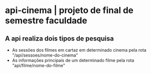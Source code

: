 # api-cinema | projeto de final de semestre faculdade

## A api realiza dois tipos de pesquisa
- As sessões dos filmes em cartaz em determinado cinema pela rota "/api/sessoes/nome-do-cinema"
- As informações principais de um determinado filme pela rota "api/filme/nome-do-filme"
